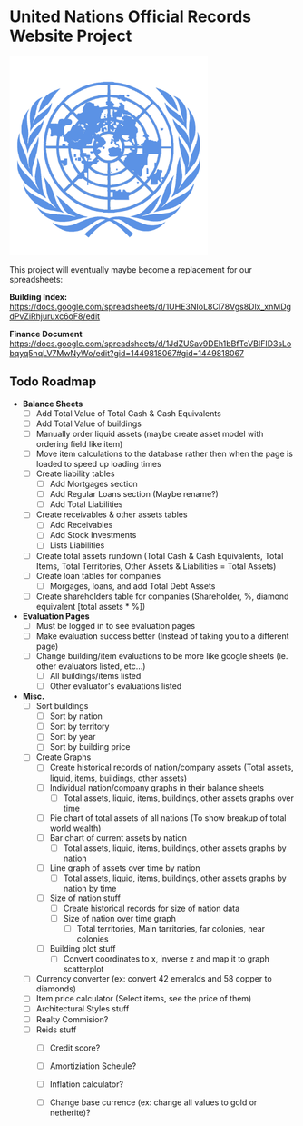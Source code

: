 # **United Nations Official Records Website Project**
<img src="/un_project/un_app/static/images/un_seal.png" alt="UN Seal" width="350"/>

This project will eventually maybe become a replacement for our spreadsheets:

__Building Index:__
https://docs.google.com/spreadsheets/d/1UHE3NIoL8Cl78Vgs8Dlx_xnMDgdPvZiRhjuruxc6oF8/edit

__Finance Document__
https://docs.google.com/spreadsheets/d/1JdZUSav9DEh1bBfTcVBIFID3sLobqyq5nqLV7MwNyWo/edit?gid=1449818067#gid=1449818067


## Todo Roadmap
- **Balance Sheets**
    - [ ] Add Total Value of Total Cash & Cash Equivalents
    - [ ] Add Total Value of buildings
    - [ ] Manually order liquid assets (maybe create asset model with ordering field like item)
    - [ ] Move item calculations to the database rather then when the page is loaded to speed up loading times
    - [ ] Create liability tables
        - [ ] Add Mortgages section
        - [ ] Add Regular Loans section (Maybe rename?)
        - [ ] Add Total Liabilities
    - [ ] Create receivables & other assets tables
        - [ ] Add Receivables
        - [ ] Add Stock Investments
        - [ ] Lists Liabilities
    - [ ] Create total assets rundown (Total Cash & Cash Equivalents, Total Items, Total Territories, Other Assets & Liabilities = Total Assets)
    - [ ] Create loan tables for companies
        - [ ] Morgages, loans, and add Total Debt Assets
    - [ ] Create shareholders table for companies (Shareholder, %, diamond equivalent [total assets * %])
- **Evaluation Pages**
    - [ ] Must be logged in to see evaluation pages
    - [ ] Make evaluation success better (Instead of taking you to a different page)
    - [ ] Change building/item evaluations to be more like google sheets (ie. other evaluators listed, etc…)
        - [ ] All buildings/items listed
        - [ ] Other evaluator's evaluations listed
- **Misc.**
    - [ ] Sort buildings
        - [ ] Sort by nation
        - [ ] Sort by territory
        - [ ] Sort by year
        - [ ] Sort by building price
    - [ ] Create Graphs
        - [ ] Create historical records of nation/company assets (Total assets, liquid, items, buildings, other assets)
        - [ ] Individual nation/company graphs in their balance sheets
            - [ ] Total assets, liquid, items, buildings, other assets graphs over time
        - [ ] Pie chart of total assets of all nations (To show breakup of total world wealth)
        - [ ] Bar chart of current assets by nation 
            - [ ] Total assets, liquid, items, buildings, other assets graphs by nation
        - [ ] Line graph of assets over time by nation
            - [ ] Total assets, liquid, items, buildings, other assets graphs by nation by time
        - [ ] Size of nation stuff
            - [ ] Create historical records for size of nation data
            - [ ] Size of nation over time graph
                - [ ] Total territories, Main tarritories, far colonies, near colonies
        - [ ] Building plot stuff
            - [ ] Convert coordinates to x, inverse z and map it to  graph scatterplot
    - [ ] Currency converter (ex: convert 42 emeralds and 58 copper to diamonds)
    - [ ] Item price calculator (Select items, see the price of them)
    - [ ] Architectural Styles stuff
    - [ ] Realty Commision?
    - [ ] Reids stuff
        - [ ] Credit score?
        - [ ] Amortiziation Scheule?
        - [ ] Inflation calculator?
        - [ ] Change base currence (ex: change all values to gold or netherite)?
    
